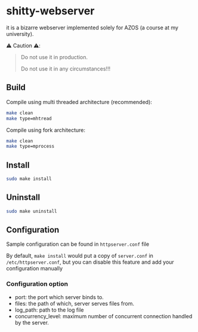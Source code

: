 # shitty-webserver
it is a bizarre webserver implemented solely for AZOS (a course at my university).

⚠️ Caution ⚠️:
>Do not use it in production.
>
>Do not use it in any circumstances!!!

## Build
Compile using multi threaded architecture (recommended):
```bash 
make clean 
make type=mhtread
```

Compile using fork architecture:
```bash 
make clean 
make type=mprocess
```

## Install 
```bash 
sudo make install
```

## Uninstall 
```bash 
sudo make uninstall
```
## Configuration 
Sample configuration can be found in `httpserver.conf` file

By default, `make install` would put a copy of `server.conf` in `/etc/httpserver.conf`, but you can disable this feature and add your configuration manually

### Configuration option 

- port: the port which server binds to.
- files: the path of which, server serves files from. 
- log_path: path to the log file
- concurrency_level: maximum number of concurrent connection handled by the server. 


